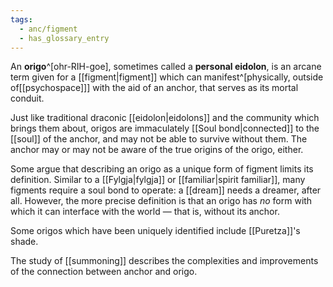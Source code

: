 ```yaml
---
tags:
  - anc/figment
  - has_glossary_entry
---
```


An **origo**^[ohr-RIH-goe], sometimes called a **personal eidolon**, is an arcane term given for a [[figment|figment]] which can manifest^[physically, outside of[[psychospace]]] with the aid of an anchor, that serves as its mortal conduit. 

Just like traditional draconic [[eidolon|eidolons]] and the community which brings them about, origos are immaculately [[Soul bond|connected]] to the [[soul]] of the anchor, and may not be able to survive without them. The anchor may or may not be aware of the true origins of the origo, either.

Some argue that describing an origo as a unique form of figment limits its definition. Similar to a [[Fylgja|fylgja]] or [[familiar|spirit familiar]], many figments require a soul bond to operate: a [[dream]] needs a dreamer, after all. However, the more precise definition is that an origo has *no* form with which it can interface with the world — that is, without its anchor.

Some origos which have been uniquely identified include [[Puretza]]'s shade.

The study of [[summoning]] describes the complexities and improvements of the connection between anchor and origo.